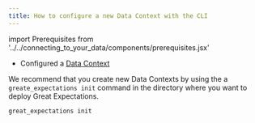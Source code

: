 ```yaml
---
title: How to configure a new Data Context with the CLI
---
```

import Prerequisites from '../../connecting_to_your_data/components/prerequisites.jsx'

<Prerequisites>

- Configured a [Data Context](../../../tutorials/getting_started/initialize_a_data_context.md)

</Prerequisites>

We recommend that you create new Data Contexts by using the a ``greate_expectations init`` command in the directory where you want to deploy Great Expectations.

```bash
great_expectations init
```
